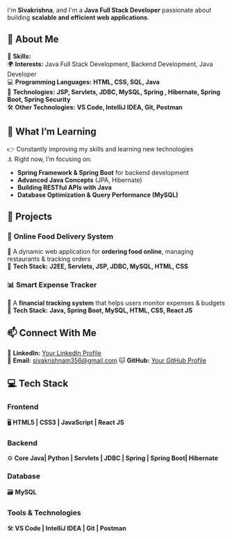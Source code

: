 
I'm **Sivakrishna**, and I'm a **Java Full Stack Developer** passionate about building **scalable and efficient web applications**.

## 💫 About Me  
🔧 **Skills:**  
🌍 **Interests:** Java Full Stack Development, Backend Development, Java Developer  
💻 **Programming Languages:** **HTML, CSS, SQL, Java**  
🚀 **Technologies:** **JSP, Servlets, JDBC, MySQL, Spring , Hibernate, Spring Boot, Spring Security**  
🛠️ **Other Technologies:** **VS Code, IntelliJ IDEA, Git, Postman**  

## 🌱 What I’m Learning  
👉 Constantly improving my skills and learning new technologies  
⚓ Right now, I’m focusing on:  
- **Spring Framework & Spring Boot** for backend development  
- **Advanced Java Concepts** (JPA, Hibernate)  
- **Building RESTful APIs with Java**  
- **Database Optimization & Query Performance (MySQL)**  

## 📌 Projects  
### 🍔 **Online Food Delivery System**  
🔹 A dynamic web application for **ordering food online**, managing restaurants & tracking orders  
🔹 **Tech Stack:** **J2EE, Servlets, JSP, JDBC, MySQL, HTML, CSS**  

### 📊 **Smart Expense Tracker**  
🔹 A **financial tracking system** that helps users monitor expenses & budgets  
🔹 **Tech Stack:** **Java, Spring Boot, MySQL, HTML, CSS, React JS**  

## 📫 Connect With Me  
🔗 **LinkedIn:** [Your LinkedIn Profile](https://linkedin.com/in/sivakrishna-mukku-b374b32a6/)  
📧 **Email:** sivakrishnam356@gmail.com
🐱 **GitHub:** [Your GitHub Profile](https://github.com/sivakrishnam356)  

## 💻 Tech Stack  

### **Frontend**  
🖥 **HTML5 | CSS3 | JavaScript | React JS**  

### **Backend**  
⚙️ **Core Java| Python | Servlets | JDBC | Spring | Spring Boot| Hibernate**  

### **Database**  
🗃 **MySQL**  

### **Tools & Technologies**  
🛠 **VS Code | IntelliJ IDEA | Git | Postman**  
